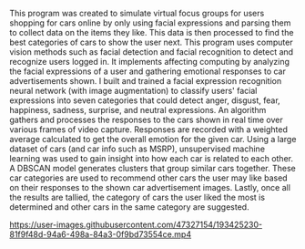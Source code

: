 This program was created to simulate virtual focus groups for users shopping for cars online by only using facial expressions and parsing them to collect data on the items they like. This data is then processed to find the best categories of cars to show the user next. This program uses computer vision methods such as facial detection and facial recognition to detect and recognize users logged in. It implements affecting computing by analyzing the facial expressions of a user and gathering emotional responses to car advertisements shown. I built and trained a facial expression recognition neural network (with image augmentation) to classify users' facial expressions into seven categories that could detect anger, disgust, fear, happiness, sadness, surprise, and neutral expressions. An algorithm gathers and processes the responses to the cars shown in real time over various frames of video capture. Responses are recorded with a weighted average calculated to get the overall emotion for the given car. Using a large dataset of cars (and car info such as MSRP), unsupervised machine learning was used to gain insight into how each car is related to each other. A DBSCAN model generates clusters that group similar cars together. These car categories are used to recommend other cars the user may like based on their responses to the shown car advertisement images. Lastly, once all the results are tallied, the category of cars the user liked the most is determined and other cars in the same category are suggested.

https://user-images.githubusercontent.com/47327154/193425230-81f9f48d-94a6-498a-84a3-0f9bd73554ce.mp4

